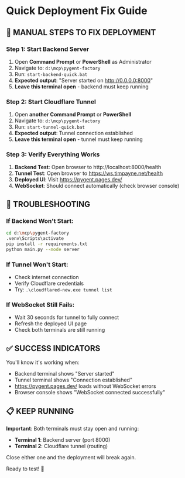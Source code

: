 # Quick Deployment Fix Guide

## 🚀 MANUAL STEPS TO FIX DEPLOYMENT

### Step 1: Start Backend Server
1. Open **Command Prompt** or **PowerShell** as Administrator
2. Navigate to: `d:\mcp\pygent-factory`
3. Run: `start-backend-quick.bat`
4. **Expected output**: "Server started on http://0.0.0.0:8000"
5. **Leave this terminal open** - backend must keep running

### Step 2: Start Cloudflare Tunnel
1. Open **another Command Prompt** or **PowerShell** 
2. Navigate to: `d:\mcp\pygent-factory`
3. Run: `start-tunnel-quick.bat`
4. **Expected output**: Tunnel connection established
5. **Leave this terminal open** - tunnel must keep running

### Step 3: Verify Everything Works
1. **Backend Test**: Open browser to http://localhost:8000/health
2. **Tunnel Test**: Open browser to https://ws.timpayne.net/health  
3. **Deployed UI**: Visit https://pygent.pages.dev/
4. **WebSocket**: Should connect automatically (check browser console)

## 🔧 TROUBLESHOOTING

### If Backend Won't Start:
```bash
cd d:\mcp\pygent-factory
.venv\Scripts\activate
pip install -r requirements.txt
python main.py --mode server
```

### If Tunnel Won't Start:
- Check internet connection
- Verify Cloudflare credentials
- Try: `.\cloudflared-new.exe tunnel list`

### If WebSocket Still Fails:
- Wait 30 seconds for tunnel to fully connect
- Refresh the deployed UI page
- Check both terminals are still running

## ✅ SUCCESS INDICATORS

You'll know it's working when:
- Backend terminal shows "Server started"
- Tunnel terminal shows "Connection established"
- https://pygent.pages.dev/ loads without WebSocket errors
- Browser console shows "WebSocket connected successfully"

## 📋 KEEP RUNNING

**Important**: Both terminals must stay open and running:
- **Terminal 1**: Backend server (port 8000)
- **Terminal 2**: Cloudflare tunnel (routing)

Close either one and the deployment will break again.

Ready to test! 🎯
